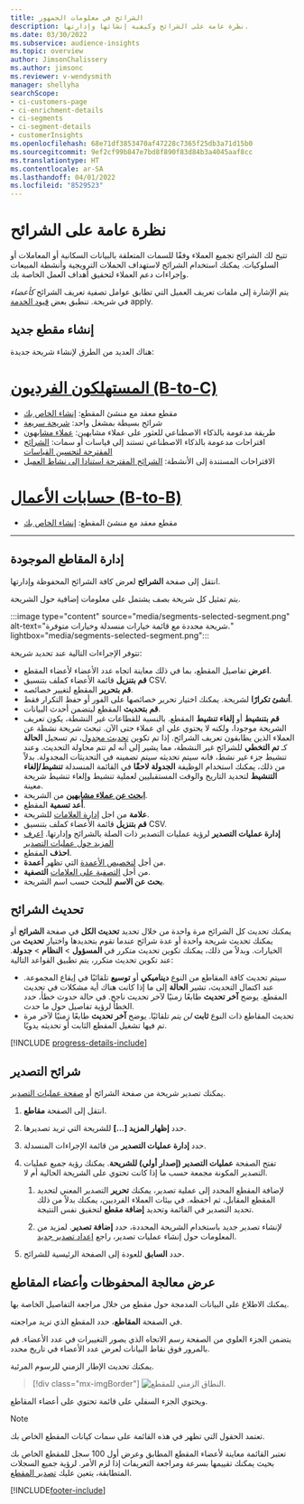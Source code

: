 ```yaml
---
title: الشرائح في معلومات الجمهور
description: نظرة عامة على الشرائح وكيفية إنشائها وإدارتها.
ms.date: 03/30/2022
ms.subservice: audience-insights
ms.topic: overview
author: JimsonChalissery
ms.author: jimsonc
ms.reviewer: v-wendysmith
manager: shellyha
searchScope:
- ci-customers-page
- ci-enrichment-details
- ci-segments
- ci-segment-details
- customerInsights
ms.openlocfilehash: 68e71df3853470af47228c7365f25db3a71d15b0
ms.sourcegitcommit: 9ef2cf99b847e7bd8f890f83d84b3a4045aaf8cc
ms.translationtype: HT
ms.contentlocale: ar-SA
ms.lasthandoff: 04/01/2022
ms.locfileid: "8529523"
---
```

# <a name="segments-overview"></a>نظرة عامة على الشرائح

تتيح لك الشرائح تجميع العملاء وفقًا للسمات المتعلقة بالبيانات السكانية أو المعاملات أو السلوكيات. يمكنك استخدام الشرائح لاستهداف الحملات الترويجية وأنشطة المبيعات وإجراءات دعم العملاء لتحقيق أهداف العمل الخاصة بك.

يتم الإشارة إلى ملفات تعريف العميل التي تطابق عوامل تصفية تعريف الشرائح *كأعضاء* في شريحة. تنطبق بعض [قيود الخدمة](/dynamics365/customer-insights/service-limits) apply.

## <a name="create-a-new-segment"></a>إنشاء مقطع جديد

هناك العديد من الطرق لإنشاء شريحة جديدة: 

# <a name="individual-consumers-b-to-c"></a>[المستهلكون الفرديون (B-to-C)](#tab/b2c)

- مقطع معقد مع منشئ المقطع: [إنشاء الخاص بك](segment-builder.md#create-a-new-segment) 
- شرائح بسيطة بمشغل واحد: [شريحة سريعة](segment-builder.md#quick-segments) 
- طريقة مدعومة بالذكاء الاصطناعي للعثور على عملاء مشابهين: [عملاء مشابهون](find-similar-customer-segments.md) 
- اقتراحات مدعومة بالذكاء الاصطناعي تستند إلى قياسات أو سمات: [الشرائح المقترحة لتحسين القياسات](suggested-segments.md) 
- الاقتراحات المستندة إلى الأنشطة: [الشرائح المقترحة استنادا إلى نشاط العميل](suggested-segments-activity.md) 

# <a name="business-accounts-b-to-b"></a>[حسابات الأعمال (B-to-B)](#tab/b2b)

- مقطع معقد مع منشئ المقطع: [إنشاء الخاص بك](segment-builder.md#create-a-new-segment)

---

## <a name="manage-existing-segments"></a>إدارة المقاطع الموجودة

انتقل إلى صفحة **الشرائح** لعرض كافة الشرائح المحفوظة وإدارتها.

يتم تمثيل كل شريحة بصف يشتمل على معلومات إضافية حول الشريحة.

:::image type="content" source="media/segments-selected-segment.png" alt-text="شريحة محددة مع قائمة خيارات منسدلة وخيارات متوفرة." lightbox="media/segments-selected-segment.png":::

تتوفر الإجراءات التالية عند تحديد شريحة:

- **اعرض** تفاصيل المقطع، بما في ذلك معاينة اتجاه عدد الأعضاء لأعضاء المقطع.
- **قم بتنزيل** قائمة الأعضاء كملف بتنسيق CSV.
- **قم بتحرير** المقطع لتغيير خصائصه.
- **أنشئ تكرارًا** لشريحة. يمكنك اختيار تحرير خصائصها على الفور أو حفظ التكرار فقط.
- **قم بتحديث** المقطع ليتضمن أحدث البيانات.
- **قم بتنشيط** أو **إلغاء تنشيط** المقطع. بالنسبة للقطاعات غير النشطة، يكون تعريف الشريحة موجودا، ولكنه لا يحتوي علي اي عملاء حتى الآن. تبحث شريحة نشطة عن العملاء الذين يطابقون تعريف الشرائح. إذا تم تكوين [تحديث مجدول](system.md#schedule-tab)، تم تسجيل **الحالة** كـ **تم التخطي** للشرائح غير النشطة، مما يشير إلى أنه لم تتم محاولة التحديث. وعند تنشيط جزء غير نشط، فانه سيتم تحديثه سيتم تضمينه في التحديثات المجدولة.
  بدلاً من ذلك، يمكنك استخدام الوظيفة **الجدولة لاحقًا** في القائمة المنسدلة **تنشيط/إلغاء التنشيط** لتحديد التاريخ والوقت المستقبليين لعملية تنشيط وإلغاء تنشيط شريحة معينة.
- **[ابحث عن عملاء مشابهين](find-similar-customer-segments.md)** من الشريحة.
- **أعد تسمية** المقطع.
- **علامة** من اجل [إدارة العلامات](work-with-tags-columns.md#manage-tags) للشريحة.
- **قم بتنزيل** قائمة الأعضاء كملف بتنسيق CSV.
- **إدارة عمليات التصدير** لرؤية عمليات التصدير ذات الصلة بالشرائح وإدارتها. [اعرف المزيد حول عمليات التصدير](export-destinations.md)
- **احذف** المقطع.
- **أعمدة‏‎** من أجل [لتخصيص الأعمدة](work-with-tags-columns.md#customize-columns) التي تظهر.
- **التصفية‏‎** من أجل [التصفية على العلامات](work-with-tags-columns.md#filter-on-tags).
- **بحث عن الاسم** للبحث حسب اسم الشريحة.

## <a name="refresh-segments"></a>تحديث الشرائح

يمكنك تحديث كل الشرائح مرة واحدة من خلال تحديد **تحديث الكل** في صفحة **الشرائح** أو يمكنك تحديث شريحة واحدة أو عدة شرائح عندما تقوم بتحديدها واختيار **تحديث** من الخيارات. وبدلاً من ذلك، يمكنك تكوين تحديث متكرر في **المسؤول** > **النظام** > **جدولة**. عند تكوين تحديث متكرر، يتم تطبيق القواعد التالية:
- سيتم تحديث كافة المقاطع من النوع **ديناميكي** أو **توسيع** تلقائيًا في إيقاع المجموعة. عند اكتمال التحديث، تشير **الحالة** إلى ما إذا كانت هناك أية مشكلات في تحديث المقطع. يوضح **آخر تحديث** طابعًا زمنيًا لآخر تحديث ناجح. في حالة حدوث خطأ، حدد الخطأ لرؤية تفاصيل حول ما حدث.
- تحديث المقاطع ذات النوع **ثابت** *لن يتم* تلقائيًا. يوضح **آخر تحديث** طابعًا زمنيًا لآخر مرة تم فيها تشغيل المقطع الثابت أو تحديثه يدويًا.

[!INCLUDE [progress-details-include](../includes/progress-details-pane.md)]

## <a name="export-segments"></a>شرائح التصدير

يمكنك تصدير شريحة من صفحة الشرائح أو [صفحة عمليات التصدير](export-destinations.md). 

1. انتقل إلى الصفحة **مقاطع**.

1. حدد **إظهار المزيد [...]** للشريحة التي تريد تصديرها.

1. حدد **إدارة عمليات التصدير** من قائمة الإجراءات المنسدلة.

1. تفتح الصفحة **عمليات التصدير (إصدار أولي) للشريحة**. يمكنك رؤية جميع عمليات التصدير المكونة مجمعة حسب ما إذا كانت تحتوي على الشريحة الحالية أم لا.

   1. لإضافة المقطع المحدد إلى عملية تصدير، يمكنك **تحرير** التصدير المعني لتحديد المقطع المقابل، ثم احفظه. في بيئات العملاء الفرديين، يمكنك بدلاً من ذلك تحديد التصدير في القائمة وتحديد **إضافة مقطع** لتحقيق نفس النتيجة.

   1. لإنشاء تصدير جديد باستخدام الشريحة المحددة، حدد **إضافة تصدير**. لمزيد من المعلومات حول إنشاء عمليات تصدير، راجع [إعداد تصدير جديد](export-destinations.md#set-up-a-new-export).

1. حدد **السابق** للعودة إلى الصفحة الرئيسية للشرائح.

## <a name="view-processing-history-and-segment-members"></a>عرض معالجة المحفوظات وأعضاء المقاطع

يمكنك الاطلاع على البيانات المدمجة حول مقطع من خلال مراجعة التفاصيل الخاصة بها.

في الصفحة **المقاطع**، حدد المقطع الذي تريد مراجعته.

يتضمن الجزء العلوي من الصفحة رسم الاتجاه الذي يصور التغييرات في عدد الأعضاء. قم بالمرور فوق نقاط البيانات لعرض عدد الأعضاء في تاريخ محدد.

يمكنك تحديث الإطار الزمني للرسوم المرئية.

> [!div class="mx-imgBorder"]
> ![النطاق الزمني للمقطع.](media/segment-time-range.png "النطاق الزمني للمقطع")

ويحتوي الجزء السفلي على قائمة تحتوي على أعضاء المقاطع.

> [!NOTE]
> تعتمد الحقول التي تظهر في هذه القائمة على سمات كيانات المقطع الخاص بك.
>
>تعتبر القائمة معاينة لأعضاء المقطع المطابق وعرض أول 100 سجل للمقطع الخاص بك بحيث يمكنك تقييمها بسرعة ومراجعة التعريفات إذا لزم الأمر. لرؤية جميع السجلات المتطابقة، يتعين عليك [تصدير المقطع](export-destinations.md).


[!INCLUDE[footer-include](../includes/footer-banner.md)]
